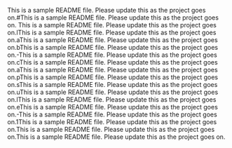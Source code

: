 This is a sample README file. Please update this as the project goes on.#This is a sample README file. Please update this as the project goes on. This is a sample README file. Please update this as the project goes on.lThis is a sample README file. Please update this as the project goes on.aThis is a sample README file. Please update this as the project goes on.bThis is a sample README file. Please update this as the project goes on.-This is a sample README file. Please update this as the project goes on.cThis is a sample README file. Please update this as the project goes on.aThis is a sample README file. Please update this as the project goes on.pThis is a sample README file. Please update this as the project goes on.sThis is a sample README file. Please update this as the project goes on.uThis is a sample README file. Please update this as the project goes on.lThis is a sample README file. Please update this as the project goes on.eThis is a sample README file. Please update this as the project goes on.-This is a sample README file. Please update this as the project goes on.1This is a sample README file. Please update this as the project goes on.This is a sample README file. Please update this as the project goes on.This is a sample README file. Please update this as the project goes on.
